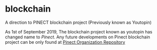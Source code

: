 # blockchain
A direction to PINECT blockchain project (Previously known as Youtopin)


As 1st of September 2019, The blockchain project known as youtopin has changed name to *Pinect*. Any future developments on Pinect blockchain project can be only found at [Pinect Organization Repository](https://github.com/pinect-io)

